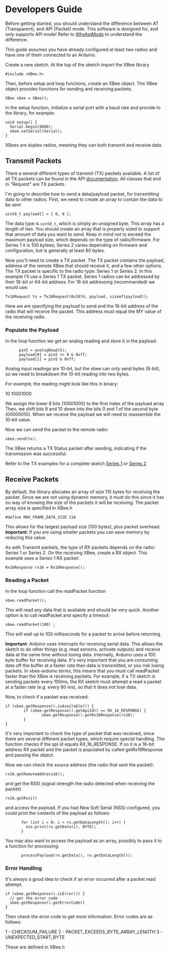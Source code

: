 # Developers Guide #

Before getting started, you should understand the difference between AT (Transparent), and API (Packet) mode.  This software is designed for, and only supports API mode!  Refer to [WhyApiMode](https://github.com/andrewrapp/xbee-api/wiki/WhyApiMode) to understand the difference.

This guide assumes you have already configured at least two radios and have one of them connected to an Arduino.

Create a new sketch.  At the top of the sketch import the XBee library

```
#include <XBee.h>
```

Then, before setup and loop functions, create an XBee object.  The XBee object provides functions for sending and receiving packets.

```
XBee xbee = XBee();
```

In the setup function, initialize a serial port with a baud rate and provide to the library, for example:

```
void setup() {
  Serial.begin(9600);
  xbee.setSerial(Serial);
}
```

XBees are duplex radios, meaning they can both transmit and receive data.

## Transmit Packets ##

There a several different types of transmit (TX) packets available.  A list of all TX packets can be found in the API [documentation](http://xbee-arduino.googlecode.com/svn/trunk/docs/api/annotated.html).  All classes that end in "Request" are TX packets.

I'm going to describe how to send a data/payload packet, for transmitting data to other radios.  First, we need to create an array to contain the data to be sent

```
uint8_t payload[] = { 0, 0 };
```

The data type is `uint8_t`, which is simply an unsigned byte.  This array has a length of two.  You should create an array that is properly sized to support that amount of data you want to send.  Keep in mind not to exceed the maximum payload size, which depends on the type of radio/firmware.  For Series 1 it is 100 bytees; Series 2 varies depending on firmware and configuration, but is generally at least 80 bytes.

Now you'll need to create a TX packet.  The TX packet contains the payload, address of the remote XBee that should receive it, and a few other options.  The TX packet is specific to the radio type: Series 1 or Series 2.  In this example I'll use a Series 1 TX packet.  Series 1 radios can be addressed by their 16-bit or 64-bit address.  For 16-bit addressing (recommended) we would use:

```
Tx16Request tx = Tx16Request(0x1874, payload, sizeof(payload));
```

Here we are specifying the payload to send and the 16-bit address of the radio that will receive the packet.  This address must equal the MY value of the receiving radio.

### Populate the Payload ###

In the loop function we get an analog reading and store it in the payload:

```
      pin5 = analogRead(5);
      payload[0] = pin5 >> 8 & 0xff;
      payload[1] = pin5 & 0xff;
```

Analog input readings are 10-bit, but the xbee can only send bytes (8-bit), so we need to breakdown the 10-bit reading into two bytes.

For example, the reading might look like this in binary:

10 10001000

We assign the lower 8 bits (10001000) to the first index of the payload array  Then, we shift bits 9 and 10 down into the bits 0 and 1 of the second byte (00000010).  When we receive the payload we will need to reassemble the 10-bit value.

Now we can send the packet to the remote radio:

```
xbee.send(tx);
```

The XBee returns a TX Status packet after sending, indicating if the transmission was successful.

Refer to the TX examples for a complete sketch [Series 1](http://code.google.com/p/xbee-arduino/source/browse/trunk/examples/Series1_Tx/Series1_Tx.pde) or [Series 2](http://code.google.com/p/xbee-arduino/source/browse/trunk/examples/Series2_Tx/Series2_Tx.pde)

## Receive Packets ##

By default, the library allocates an array of size 110 bytes for receiving the packet.  Since we are not using dynamic memory, it must do this since it has no way of knowing the size of the packets it will be receiving.  The packet array size is specified in XBee.h

```
#define MAX_FRAME_DATA_SIZE 110
```

This allows for the largest payload size (100 bytes), plus packet overhead.  **Important**: If you are using smaller packets you can save memory by reducing this value.

As with Transmit packets, the type of RX packets depends on the radio: Series 1 or Series 2. On the receiving XBee, create a RX object.  This example uses a Series 1 RX packet:

```
Rx16Response rx16 = Rx16Response();
```

### Reading a Packet ###

In the loop function call the readPacket function

```
xbee.readPacket();
```

This will read any data that is available and should be very quick.  Another option is to call readPacket and specify a timeout:

```
xbee.readPacket(100) ;
```

This will wait up to 100 milliseconds for a packet to arrive before returning.

**Important**: Arduino uses interrupts for receiving serial data.  This allows the sketch to do other things (e.g. read sensors, activate outputs) and receive data at the same time without losing data.  Internally, Arduino uses a 100 byte buffer for receiving data.  It's very important that you are consuming data off the buffer at a faster rate  than data is transmitted, or you risk losing packets.  In xbee-arduino terms, this means that you must call readPacket faster than the XBee is receiving packets.  For example, if a TX sketch is sending packets every 100ms, the RX sketch must attempt a read a packet at a faster rate (e.g. every 80 ms), so that it does not lose data.

Now, to check if a packet was received:

```
if (xbee.getResponse().isAvailable()) {
        if (xbee.getResponse().getApiId() == RX_16_RESPONSE) {
                xbee.getResponse().getRx16Response(rx16);
        }
}
```


It's very important to check the type of packet that was received, since there are several different packet types, which require special handling.  The function checks if the api id equals RX\_16\_RESPONSE.  If so it is a 16-bit address RX packet and the packet is populated by called getRx16Response and passing the object.

Now we can check the source address (the radio that sent the packet):

```
rx16.getRemoteAddress16();
```

and get the RSSI (signal strength the radio detected when receiving the packet)

```
rx16.getRssi()
```

and access the payload.  If you had New Soft Serial (NSS) configured, you could print the contents of the payload as follows:

```
       for (int i = 0; i < rx.getDataLength(); i++) { 
         nss.print(rx.getData(i), BYTE); 
       } 
```

You may also want to access the payload as an array, possibly to pass it to a function for processing:

```
       processPayload(rx.getData(), rx.getDataLength());
```

### Error Handling ###

It's always a good idea to check if an error occurred after a packet read attempt.

```
if (xbee.getResponse().isError()) {
  // get the error code
  xbee.getResponse().getErrorCode()
} 
```

Then check the error code to get more information.  Error codes are as follows:

1 - CHECKSUM\_FAILURE
2 - PACKET\_EXCEEDS\_BYTE\_ARRAY\_LENGTH
3 - UNEXPECTED\_START\_BYTE

These are defined in XBee.h
